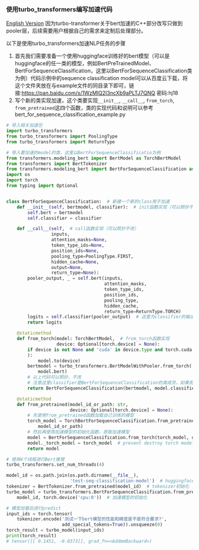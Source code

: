 ###  使用turbo_transformers编写加速代码
[English Version](./README_en.md)
因为turbo-transformer关于bert加速的C++部分改写只做到pooler层，后续需要用户根据自己的需求来定制后处理部分。

以下是使用turbo_transformers加速NLP任务的步骤

1. 首先我们需要准备一个使用huggingface训练好的bert模型（可以是huggingface的任一类的模型，例如BertPreTrainedModel、BertForSequenceClassification，这里以BertForSequenceClassification类为例）代码示例中的sequence classification model可以从百度云下载，将这个文件夹放在与example文件的同目录下即可，链接:https://pan.baidu.com/s/1WzMIQ2I3ncXb9aPLTJ7QNQ  密码:hj18
2. 写个新的类实现加速，这个类要实现`__init__`, `__call__`, `from_torch`, `from_pretrained`这四个函数，类的实现代码和说明可以参考bert_for_sequence_classification_example.py

```python
# 导入相关加速包
import turbo_transformers
from turbo_transformers import PoolingType
from turbo_transformers import ReturnType

# 导入要加速的model的类，这里以BertForSequenceClassificatio为例
from transformers.modeling_bert import BertModel as TorchBertModel
from transformers import BertTokenizer
from transformers.modeling_bert import BertForSequenceClassification as TorchBertForSequenceClassification
import os
import torch
from typing import Optional


class BertForSequenceClassification:  # 新建一个新的class用于加速
    def __init__(self, bertmodel, classifier):  # init函数实现（可以照抄不改）
        self.bert = bertmodel
        self.classifier = classifier

    def __call__(self,  # call函数实现（可以照抄不改）
                 inputs,
                 attention_masks=None,
                 token_type_ids=None,
                 position_ids=None,
                 pooling_type=PoolingType.FIRST,
                 hidden_cache=None,
                 output=None,
                 return_type=None):
        pooler_output, _ = self.bert(inputs,
                                     attention_masks,
                                     token_type_ids,
                                     position_ids,
                                     pooling_type,
                                     hidden_cache,
                                     return_type=ReturnType.TORCH)
        logits = self.classifier(pooler_output)  # 这里为classifier的输出，若用户要输出其他类型，可以在这之后自定义
        return logits

    @staticmethod
    def from_torch(model: TorchBertModel,  # from_torch函数实现
                   device: Optional[torch.device] = None):
        if device is not None and 'cuda' in device.type and torch.cuda.is_available(
        ):
            model.to(device)
        bertmodel = turbo_transformers.BertModelWithPooler.from_torch(
            model.bert)
        # 以上代码可以照抄，不改
        # 注意这里classifier是BertForSequenceClassification的类成员，如果用户如果自定义了其他成员，需要在这里进行相应的修改
        return BertForSequenceClassification(bertmodel, model.classifier)

    @staticmethod
    def from_pretrained(model_id_or_path: str,
                        device: Optional[torch.device] = None):
        # 先使用from_pretrained函数加载自己训练的模型
        torch_model = TorchBertForSequenceClassification.from_pretrained(
            model_id_or_path)
        # 然后再使用加速模型的初始化函数，获取加速模型
        model = BertForSequenceClassification.from_torch(torch_model, device)
        model._torch_model = torch_model  # prevent destroy torch model.
        return model

# 使用4个线程进行Bert推理
turbo_transformers.set_num_threads(4)

model_id = os.path.join(os.path.dirname(__file__),
                        'test-seq-classification-model')  # huggingface的模型的路径
tokenizer = BertTokenizer.from_pretrained(model_id)  # tokenizer初始化
turbo_model = turbo_transformers.BertForSequenceClassification.from_pretrained(
    model_id, torch.device('cpu:0'))  # 加速模型的初始化

# 模型加载后进行predict
input_ids = torch.tensor(
    tokenizer.encode('测试一下bert模型的性能和精度是不是符合要求?',
                     add_special_tokens=True)).unsqueeze(0)
torch_result = turbo_model(input_ids)
print(torch_result)
# tensor([[ 0.1451, -0.0373]], grad_fn=<AddmmBackward>)
```
